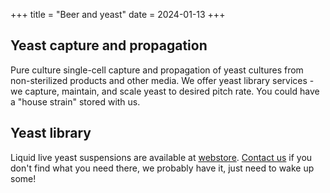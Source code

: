 +++
title = "Beer and yeast"
date = 2024-01-13
+++

## Yeast capture and propagation

Pure culture single-cell capture and propagation of yeast cultures from non-sterilized products and other media. We offer yeast library services - we capture, maintain, and scale yeast to desired pitch rate. You could have a "house strain" stored with us.

## Yeast library

Liquid live yeast suspensions are available at [webstore](https://store.zymologia.fi/). [Contact us](contact@zymologia.fi) if you don't find what you need there, we probably have it, just need to wake up some!
